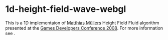 # 1d-height-field-wave-webgl
This is a 1D implementaion of <a href="https://matthias-research.github.io/pages/publications/publications.html">Matthias Müllers</a> Height Field Fluid algorithm presented at the <a href="https://www.gdcvault.com/play/203/Fast-Water-Simulation-for-Games">Games Developers Conference 2008</a>.
For more information see .